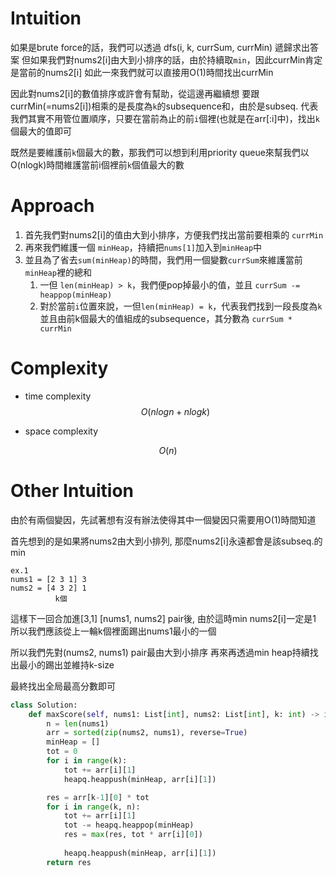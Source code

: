 # Intuition

如果是brute force的話，我們可以透過 dfs(i, k, currSum, currMin) 遞歸求出答案
但如果我們對nums2[i]由大到小排序的話，由於持續取`min`，因此currMin肯定是當前的nums2[i]
如此一來我們就可以直接用O(1)時間找出currMin

因此對nums2[i]的數值排序或許會有幫助，從這邊再繼續想
要跟currMin(=nums2[i])相乘的是長度為`k`的subsequence和，由於是subseq.
代表我們其實不用管位置順序，只要在當前為止的前`i`個裡(也就是在arr[:i]中)，找出`k`個最大的值即可

既然是要維護前`k`個最大的數，那我們可以想到利用priority queue來幫我們以O(nlogk)時間維護當前i個裡前`k`個值最大的數

# Approach

1. 首先我們對nums2[i]的值由大到小排序，方便我們找出當前要相乘的 `currMin`
2. 再來我們維護一個 `minHeap`，持續把`nums[1]`加入到`minHeap`中
3. 並且為了省去`sum(minHeap)`的時間，我們用一個變數`currSum`來維護當前`minHeap`裡的總和
   1. 一但 `len(minHeap) > k`，我們便pop掉最小的值，並且 `currSum -= heappop(minHeap)`
   2. 對於當前`i`位置來說，一但`len(minHeap) = k`，代表我們找到一段長度為`k`並且由前k個最大的值組成的subsequence，其分數為 `currSum * currMin`

# Complexity

- time complexity
$$O(nlogn + nlogk)$$

- space complexity

$$O(n)$$

# Other Intuition

由於有兩個變因，先試著想有沒有辦法使得其中一個變因只需要用O(1)時間知道

首先想到的是如果將nums2由大到小排列, 那麼nums2[i]永遠都會是該subseq.的min

```
ex.1
nums1 = [2 3 1] 3
nums2 = [4 3 2] 1
          k個
```

這樣下一回合加進[3,1] [nums1, nums2] pair後, 由於這時min nums2[i]一定是1
所以我們應該從上一輪k個裡面踢出nums1最小的一個

所以我們先對(nums2, nums1) pair最由大到小排序
再來再透過min heap持續找出最小的踢出並維持k-size

最終找出全局最高分數即可

```py
class Solution:
    def maxScore(self, nums1: List[int], nums2: List[int], k: int) -> int:
        n = len(nums1)
        arr = sorted(zip(nums2, nums1), reverse=True)
        minHeap = []
        tot = 0
        for i in range(k):
            tot += arr[i][1]
            heapq.heappush(minHeap, arr[i][1])

        res = arr[k-1][0] * tot
        for i in range(k, n):
            tot += arr[i][1]
            tot -= heapq.heappop(minHeap)
            res = max(res, tot * arr[i][0])
            
            heapq.heappush(minHeap, arr[i][1])
        return res
```